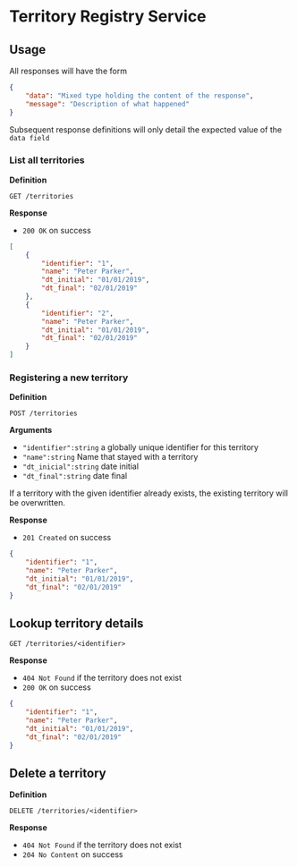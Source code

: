 # Territory Registry Service

## Usage

All responses will have the form

```json
{
    "data": "Mixed type holding the content of the response",
    "message": "Description of what happened"
}
```

Subsequent response definitions will only detail the expected value of the `data field`

### List all territories

**Definition**

`GET /territories`

**Response**

- `200 OK` on success

```json
[
    {
        "identifier": "1",
        "name": "Peter Parker",
        "dt_initial": "01/01/2019",
        "dt_final": "02/01/2019"
    },
    {
        "identifier": "2",
        "name": "Peter Parker",
        "dt_initial": "01/01/2019",
        "dt_final": "02/01/2019"
    }
]
```

### Registering a new territory

**Definition**

`POST /territories`

**Arguments**

- `"identifier":string` a globally unique identifier for this territory
- `"name":string` Name that stayed with a territory
- `"dt_inicial":string` date initial
- `"dt_final":string` date final

If a territory with the given identifier already exists, the existing territory will be overwritten.

**Response**

- `201 Created` on success

```json
{
    "identifier": "1",
    "name": "Peter Parker",
    "dt_initial": "01/01/2019",
    "dt_final": "02/01/2019"
}
```

## Lookup territory details

`GET /territories/<identifier>`

**Response**

- `404 Not Found` if the territory does not exist
- `200 OK` on success

```json
{
    "identifier": "1",
    "name": "Peter Parker",
    "dt_initial": "01/01/2019",
    "dt_final": "02/01/2019"
}
```

## Delete a territory

**Definition**

`DELETE /territories/<identifier>`

**Response**

- `404 Not Found` if the territory does not exist
- `204 No Content` on success
